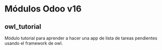 # Módulos Odoo v16

## owl_tutorial
Módulo tutorial para aprender a hacer una app de lista de tareas pendientes
usando el framework de owl.